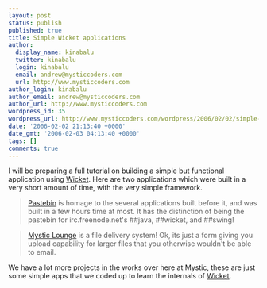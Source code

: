 ```yaml
---
layout: post
status: publish
published: true
title: Simple Wicket applications
author:
  display_name: kinabalu
  twitter: kinabalu
  login: kinabalu
  email: andrew@mysticcoders.com
  url: http://www.mysticcoders.com
author_login: kinabalu
author_email: andrew@mysticcoders.com
author_url: http://www.mysticcoders.com
wordpress_id: 35
wordpress_url: http://www.mysticcoders.com/wordpress/2006/02/02/simple-wicket-applications/
date: '2006-02-02 21:13:40 +0000'
date_gmt: '2006-02-03 04:13:40 +0000'
tags: []
comments: true
---
```

I will be preparing a full tutorial on building a simple but functional application using <a href="http://wicket.sf.net">Wicket</a>.  Here are two applications which were built in a very short amount of time, with the very simple framework.

<blockquote><a href="http://www.papernapkin.org/pastebin">Pastebin</a> is homage to the several applications built before it, and was built in a few hours time at most.  It has the distinction of being the pastebin for irc.freenode.net's ##java, ##wicket, and ##swing!</blockquote>

<blockquote><a href="http://www.mysticcoders.com/lounge">Mystic Lounge</a> is a file delivery system!  Ok, its just a form giving you upload capability for larger files that you otherwise wouldn't be able to email.</blockquote>
We have a lot more projects in the works over here at Mystic, these are just some simple apps that we coded up to learn the internals of <a href="http://wicket.sf.net">Wicket</a>.

